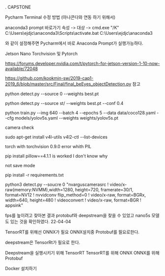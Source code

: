 . CAPSTONE

Pycharm Terminal 수정 방법 (아나콘다와 연동 하기 위해서)

anaconda3 prompt 바로가기 속성 -> 대상 -> cmd.exe "/K" C:\Users\ejdjc\anaconda3\Scripts\activate.bat C:\Users\ejdjc\anaconda3

와 같이 설정해주면 Pycharm에서 바로 Anaconda Prompt가 실행가능하다.

Jetson Nano Torchvision 및 Pytorch

https://forums.developer.nvidia.com/t/pytorch-for-jetson-version-1-10-now-available/72048

https://github.com/kookmin-sw/2019-cap1-2019_6/blob/master/src/Final/final_beEyes_objectDetection.py 참고

python detect.py --source 0 --weights best.pt 

python detect.py --source st/ --weights best.pt --conf 0.4

python train.py --img 640 --batch 4 --epochs 5 --data data/coco128.yaml --cfg models/yolov5s.yaml --weights weights/yolov5s.pt


camera check

sudo apt-get install v4l-utils
v4l2-ctl --list-devices

torch with torchvision 0.9.0 error whith PIL 

pip install pillow==4.1.1 is worked I don't know why

not save mode

pip install -r requirements.txt

python3 detect.py --soucre 0 "nvarguscamerasrc ! video/x-raw(memory:NVMM),width=1280, height=720, framerate=30/1, format=NV12 ! nvvidconv flip_method=0 ! video/x-raw, format=BGRx, width=640, height=480 ! videoconvert ! video/x-raw, format=BGR ! appsink"

fps를 높이려고 찾아본 결과 protobuf와 deepstream을 찾을 수 있었고 nano5s 모델도 있는 것을 확인하였다. 22-04-04

TensorRT를 위해선 ONNX가 필요
ONNX설치중 Protobuf를 필요로한다.

deepstream은 TensorRt가 필요로 한다.

Deepstream을 실행시키기 위해 TensorRT
TensorRT를 위해 ONNX
ONNX를 위해 Protobuf

Docker 설치하기
